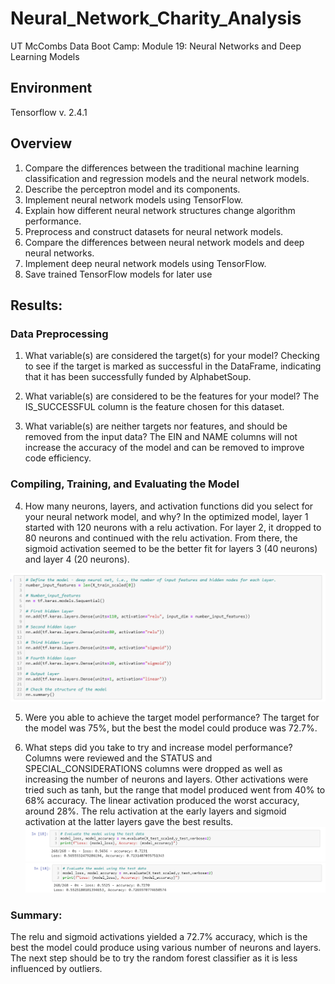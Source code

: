 # Neural_Network_Charity_Analysis
UT McCombs Data Boot Camp: Module 19: Neural Networks and Deep Learning Models

## Environment
Tensorflow v. 2.4.1

## Overview 
1. Compare the differences between the traditional machine learning classification and regression models and the neural network models.
2. Describe the perceptron model and its components.
3. Implement neural network models using TensorFlow.
4. Explain how different neural network structures change algorithm performance.
5. Preprocess and construct datasets for neural network models.
6. Compare the differences between neural network models and deep neural networks.
7. Implement deep neural network models using TensorFlow.
8. Save trained TensorFlow models for later use

## Results:

### Data Preprocessing
1. What variable(s) are considered the target(s) for your model?
Checking to see if the target is marked as successful in the DataFrame, indicating that it has been successfully funded by AlphabetSoup.  

2. What variable(s) are considered to be the features for your model?
The IS_SUCCESSFUL column is the feature chosen for this dataset.

3. What variable(s) are neither targets nor features, and should be removed from the input data?
The EIN and NAME columns will not increase the accuracy of the model and can be removed to improve code efficiency. 

### Compiling, Training, and Evaluating the Model
4. How many neurons, layers, and activation functions did you select for your neural network model, and why?
In the optimized model, layer 1 started with 120 neurons with a relu activation.  For layer 2, it dropped to 80 neurons and continued with the relu activation.  From there, the sigmoid activation seemed to be the better fit for layers 3 (40 neurons) and layer 4 (20 neurons).    

![Pic 1](https://github.com/Baylex/Neural_Network_Charity_Analysis/blob/main/Image/Model%202.PNG)   

5. Were you able to achieve the target model performance?
The target for the model was 75%, but the best the model could produce was 72.7%.

6. What steps did you take to try and increase model performance?
Columns were reviewed and the STATUS and SPECIAL_CONSIDERATIONS columns were dropped as well as increasing the number of neurons and layers.  Other activations were tried such as tanh, but the range that model produced went from 40% to 68% accuracy.  The linear activation produced the worst accuracy, around 28%.  The relu activation at the early layers and sigmoid activation at the latter layers gave the best results.  
![Pic 2](https://github.com/Baylex/Neural_Network_Charity_Analysis/blob/main/Image/Dev_1_and_2.PNG)   
![Pic 3](https://github.com/Baylex/Neural_Network_Charity_Analysis/blob/main/Image/Dev3.PNG)    

### Summary: 
The relu and sigmoid activations yielded a 72.7% accuracy, which is the best the model could produce using various number of neurons and layers.  
The next step should be to try the random forest classifier as it is less influenced by outliers.  
